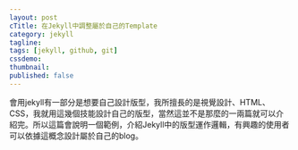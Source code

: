 ```yaml
---
layout: post
cTitle: 在Jekyll中調整屬於自己的Template
category: jekyll
tagline: 
tags: [jekyll, github, git]
cssdemo: 
thumbnail: 
published: false
---
```


會用jekyll有一部分是想要自己設計版型，我所擅長的是視覺設計、HTML、CSS，我就用這幾個技能設計自己的版型，當然這並不是那麼的一兩篇就可以介紹完。所以這篇會說明一個範例，介紹Jekyll中的版型運作邏輯，有興趣的使用者可以依據這概念設計屬於自己的blog。

<!-- more -->


